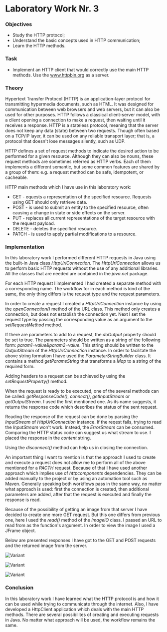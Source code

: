 # Laboratory Work Nr. 3

### Objectives 
 - Study the HTTP protocol;
 - Understand the basic concepts used in HTTP communication;
 - Learn the HTTP methods.
 
### Task
 * Implement an HTTP client that would correctly use the main HTTP methods. Use the www.httpbin.org as a server.
 
### Theory
Hypertext Transfer Protocol (HTTP) is an application-layer protocol for transmitting hypermedia documents, such as HTML. It was designed
for communication between web browsers and web servers, but it can also be used for other purposes. HTTP follows a classical client-server
model, with a client opening a connection to make a request, then waiting until it receives a response. HTTP is a stateless protocol,
meaning that the server does not keep any data (state) between two requests. Though often based on a TCP/IP layer, it can be used on any
reliable transport layer; that is, a protocol that doesn't lose messages silently, such as UDP.

HTTP defines a set of request methods to indicate the desired action to be performed for a given resource. Although they can also be nouns,
these request methods are sometimes referred as HTTP verbs. Each of them implements a different semantic, but some common features are
shared by a group of them: e.g. a request method can be safe, idempotent, or cacheable.

HTTP main methods which I have use in this laboratory work:
 - GET - equests a representation of the specified resource. Requests using GET should only retrieve data.
 - POST - is used to submit an entity to the specified resource, often causing a change in state or side effects on the server.
 - PUT - replaces all current representations of the target resource with the request payload.
 - DELETE - deletes the specified resource.
 - PATCH - is used to apply partial modifications to a resource.
 
 ### Implementation
In this laboratory work I performed different HTTP requests in Java using the built-in Java class _HttpUrlConnection_. The _HttpUrlConnection_
allows us to perform basic HTTP requests without the use of any additional libraries. All the classes that are needed are contained in the
_java.net_ package.
 
For each HTTP request I implemented I had created a separate method with a corresponding name. The workflow for in each method is kind of the
same, the only thing differs is the request type and the request parameters.
 
In order to create a request I created a _HttpUrlConnection_ instance by using the _openConnection()_ method of the URL class. This method
only creates a connection, but does not establish the connection yet. Next I set the request type by passing the corresponding value as an
argument to the _setRequestMethod_ method.
 
If there are parameters to add to a request, the _doOutput_ property should be set to true. The parameters should be written as a string
of the following form: _param1=value&param2=value_. This string should be written to the _OutputStream_ of the _HttpUrlConnection_ instance.
In order to facilitate the above string formation I have used the _ParameterStringBuilder_ class. It contains a method _getParamsString_
that transforms a _Map_ to a string of the required form.
 
Adding headers to a request can be achieved by using the _setRequestProperty()_ method.
 
When the request is ready to be executed, one of the several methods can be called: _getResponseCode()_, _connect()_, _getInputStream_ or
_getOutputStream_. I used the first mentioned one. As its name suggests, it returns the response code which describes the status of the
sent request.
 
Reading the response of the request can be done by parsing the _InputStream_ of _HttpUrlConnection_ instance. If the reqest fails, trying
to read the _InputStream_ won't work. Instead, the _ErrorStream_ can be consumed. Comparing the HTTP status code can suggest us what stream
to use. I placed the response in the _content_ string.
 
Using the _disconnect()_ method can help us in closing the connection.

An important thing I want to mention is that the approach I used to create and execute a request does not allow me to perform all of the
above mentioned for a _PACTH_ request. Because of that I have used another approach which implies use of _httpcomponents_ dependencies.
They can be added manually to the project or by using an automation tool such as Maven. Generally speaking both workflows pass in the same way, no matter what approach is used: first the connection is created, then additional parameters are added, after that the request is executed and finally the response is read.

Because of the possibility of getting an image from that server I have decided to create one more GET request. But this one differs from previous one, here I used the _read()_ method of the _ImageIO_ class. I passed an URL to read from as the function's argument. In order to view the image I used a JFrame object.

Below are presented responses I have got to the GET and POST requests and the returned image from the server.

![Variant](https://github.com/denisdumitras/NetworkProgramming/tree/master/Lab.3/Screens/GET.PNG)

![Variant](https://github.com/denisdumitras/NetworkProgramming/tree/master/Lab.3/Screens/POST.PNG)

![Variant](https://github.com/denisdumitras/NetworkProgramming/tree/master/Lab.3/Screens/Image.PNG)

### Conclusion
In this laboratory work I have learned what the HTTP protocol is and how it can be used while trying to communicate through the internet. Also, I have developed a HttpClient application which deals with the main HTTP methods. There are several possibilites of creating and executing requests in Java. No matter what approach will be used, the workflow remains the same.
